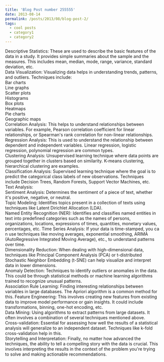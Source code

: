 ```yaml
---
title: 'Blog Post number 255555'
date: 2013-08-14
permalink: /posts/2013/08/blog-post-2/
tags:
  - cool posts
  - category1
  - category2
---
```




Descriptive Statistics: These are used to describe the basic features of the data in a study. It provides simple summaries about the sample and the measures. This includes mean, median, mode, range, variance, standard deviation, etc.<br>
Data Visualization: Visualizing data helps in understanding trends, patterns, and outliers. Techniques include:<br>
Bar charts<br>
Line graphs<br>
Scatter plots<br>
Histograms<br>
Box plots<br>
Heatmaps<br>
Pie charts<br>
Geographic maps<br>
Correlation Analysis: This helps to understand relationships between variables. For example, Pearson correlation coefficient for linear relationships, or Spearman's rank correlation for non-linear relationships.<br>
Regression Analysis: This is used to understand the relationship between dependent and independent variables. Linear regression, logistic regression, polynomial regression are common types.<br>
Clustering Analysis: Unsupervised learning technique where data points are grouped together in clusters based on similarity. K-means clustering, hierarchical clustering are examples.<br>
Classification Analysis: Supervised learning technique where the goal is to predict the categorical class labels of new observations. Techniques include Decision Trees, Random Forests, Support Vector Machines, etc.<br>
Text Analysis:<br>
Sentiment Analysis: Determines the sentiment of a piece of text, whether it's positive, negative, or neutral.<br>
Topic Modeling: Identifies topics present in a collection of texts using techniques like Latent Dirichlet Allocation (LDA).<br>
Named Entity Recognition (NER): Identifies and classifies named entities in text into predefined categories such as the names of persons, organizations, locations, expressions of times, quantities, monetary values, percentages, etc.
Time Series Analysis: If your data is time-stamped, you ca<br>n use techniques like moving averages, exponential smoothing, ARIMA (AutoRegressive Integrated Moving Average), etc., to understand patterns over time.<br>
Dimensionality Reduction: When dealing with high-dimensional data, techniques like Principal Component Analysis (PCA) or t-distributed Stochastic Neighbor Embedding (t-SNE) can help visualize and interpret data in lower dimensions.<br>
Anomaly Detection: Techniques to identify outliers or anomalies in the data. This could be through statistical methods or machine learning algorithms trained to recognize unusual patterns.<br>
Association Rule Learning: Finding interesting relationships between variables in large databases. The Apriori algorithm is a common method for this.
Feature Engineering: This involves creating new features from existing data to improve model performance or gain insights. It could include transformations, binning, one-hot encoding, etc.<br>
Data Mining: Using algorithms to extract patterns from large datasets. It often involves a combination of several techniques mentioned above.
Cross-validation: Essential for assessing how well the results of a statistical analysis will generalize to an independent dataset. Techniques like k-fold cross-validation help in this.<br>
Storytelling and Interpretation: Finally, no matter how advanced the techniques, the ability to tell a compelling story with the data is crucial. This involves interpreting the results in the context of the problem you're trying to solve and making actionable recommendations.<br>
